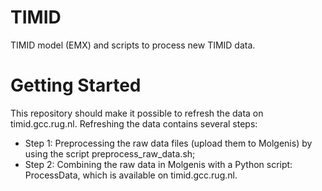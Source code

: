 # TIMID
TIMID model (EMX) and scripts to process new TIMID data.

# Getting Started
This repository should make it possible to refresh the data on timid.gcc.rug.nl. 
Refreshing the data contains several steps:
- Step 1: Preprocessing the raw data files (upload them to Molgenis) by using the script preprocess_raw_data.sh;
- Step 2: Combining the raw data in Molgenis with a Python script: ProcessData, which is available on timid.gcc.rug.nl.
